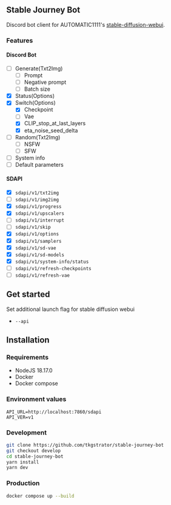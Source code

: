 ## Stable Journey Bot

Discord bot client for AUTOMATIC1111's [stable-diffusion-webui](https://github.com/AUTOMATIC1111/stable-diffusion-webui).

### Features

#### Discord Bot

- [ ] Generate(Txt2Img)
    - [ ] Prompt
    - [ ] Negative prompt
    - [ ] Batch size
- [x] Status(Options)
- [x] Switch(Options)
    - [x] Checkpoint
    - [ ] Vae
    - [x] CLIP_stop_at_last_layers
    - [x] eta_noise_seed_delta
- [ ] Random(Txt2Img)
    - [ ] NSFW
    - [ ] SFW
- [ ] System info
- [ ] Default parameters

#### SDAPI

- [x] `sdapi/v1/txt2img`
- [ ] `sdapi/v1/img2img`
- [x] `sdapi/v1/progress`
- [x] `sdapi/v1/upscalers`
- [ ] `sdapi/v1/interrupt`
- [ ] `sdapi/v1/skip`
- [x] `sdapi/v1/options`
- [x] `sdapi/v1/samplers`
- [x] `sdapi/v1/sd-vae`
- [x] `sdapi/v1/sd-models`
- [x] `sdapi/v1/system-info/status`
- [ ] `sdapi/v1/refresh-checkpoints`
- [ ] `sdapi/v1/refresh-vae`

## Get started

Set additional launch flag for stable diffusion webui

- `--api`

## Installation

### Requirements

- NodeJS 18.17.0
- Docker
- Docker compose

### Environment values

```
API_URL=http://localhost:7860/sdapi
API_VER=v1
```

### Development

```zsh
git clone https://github.com/tkgstrator/stable-journey-bot
git checkout develop
cd stable-journey-bot
yarn install
yarn dev
```

### Production

```zsh
docker compose up --build
```
